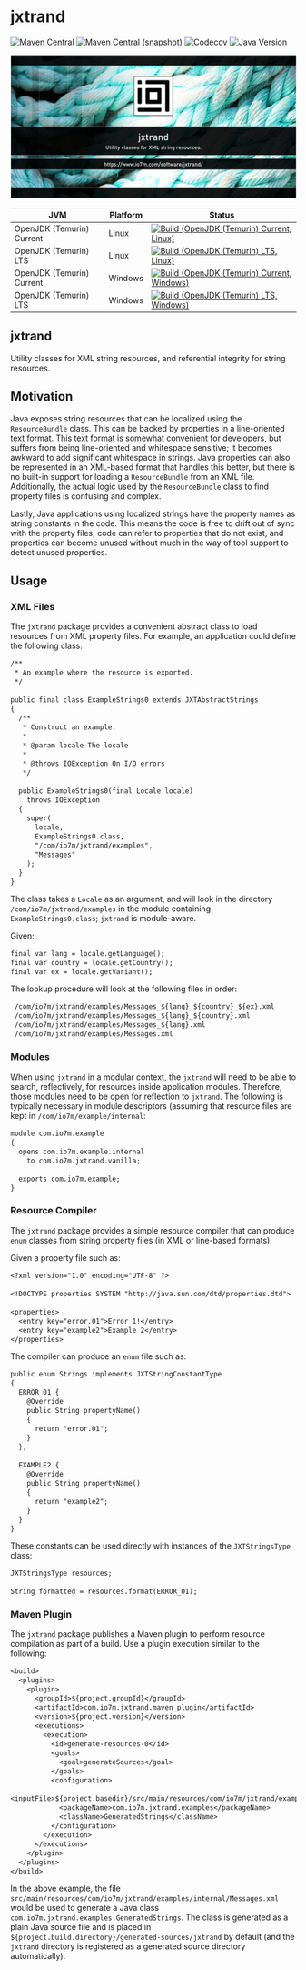 jxtrand
===

[![Maven Central](https://img.shields.io/maven-central/v/com.io7m.jxtrand/com.io7m.jxtrand.svg?style=flat-square)](http://search.maven.org/#search%7Cga%7C1%7Cg%3A%22com.io7m.jxtrand%22)
[![Maven Central (snapshot)](https://img.shields.io/nexus/s/com.io7m.jxtrand/com.io7m.jxtrand?server=https%3A%2F%2Fs01.oss.sonatype.org&style=flat-square)](https://s01.oss.sonatype.org/content/repositories/snapshots/com/io7m/jxtrand/)
[![Codecov](https://img.shields.io/codecov/c/github/io7m-com/jxtrand.svg?style=flat-square)](https://codecov.io/gh/io7m-com/jxtrand)
![Java Version](https://img.shields.io/badge/21-java?label=java&color=e6c35c)

![com.io7m.jxtrand](./src/site/resources/jxtrand.jpg?raw=true)

| JVM | Platform | Status |
|-----|----------|--------|
| OpenJDK (Temurin) Current | Linux | [![Build (OpenJDK (Temurin) Current, Linux)](https://img.shields.io/github/actions/workflow/status/io7m-com/jxtrand/main.linux.temurin.current.yml)](https://www.github.com/io7m-com/jxtrand/actions?query=workflow%3Amain.linux.temurin.current)|
| OpenJDK (Temurin) LTS | Linux | [![Build (OpenJDK (Temurin) LTS, Linux)](https://img.shields.io/github/actions/workflow/status/io7m-com/jxtrand/main.linux.temurin.lts.yml)](https://www.github.com/io7m-com/jxtrand/actions?query=workflow%3Amain.linux.temurin.lts)|
| OpenJDK (Temurin) Current | Windows | [![Build (OpenJDK (Temurin) Current, Windows)](https://img.shields.io/github/actions/workflow/status/io7m-com/jxtrand/main.windows.temurin.current.yml)](https://www.github.com/io7m-com/jxtrand/actions?query=workflow%3Amain.windows.temurin.current)|
| OpenJDK (Temurin) LTS | Windows | [![Build (OpenJDK (Temurin) LTS, Windows)](https://img.shields.io/github/actions/workflow/status/io7m-com/jxtrand/main.windows.temurin.lts.yml)](https://www.github.com/io7m-com/jxtrand/actions?query=workflow%3Amain.windows.temurin.lts)|

## jxtrand

Utility classes for XML string resources, and referential integrity for
string resources.

## Motivation

Java exposes string resources that can be localized using the `ResourceBundle`
class. This can be backed by properties in a line-oriented text format. This
text format is somewhat convenient for developers, but suffers from being
line-oriented and whitespace sensitive; it becomes awkward to add significant
whitespace in strings. Java properties can also be represented in an XML-based
format that handles this better, but there is no built-in support for
loading a `ResourceBundle` from an XML file. Additionally, the actual logic
used by the `ResourceBundle` class to find property files is confusing and
complex.

Lastly, Java applications using localized strings have the property names
as string constants in the code. This means the code is free to drift out
of sync with the property files; code can refer to properties that do not
exist, and properties can become unused without much in the way of tool support
to detect unused properties.

## Usage

### XML Files

The `jxtrand` package provides a convenient abstract class to load resources
from XML property files. For example, an application could define the following
class:

```
/**
 * An example where the resource is exported.
 */

public final class ExampleStrings0 extends JXTAbstractStrings
{
  /**
   * Construct an example.
   *
   * @param locale The locale
   *
   * @throws IOException On I/O errors
   */

  public ExampleStrings0(final Locale locale)
    throws IOException
  {
    super(
      locale,
      ExampleStrings0.class,
      "/com/io7m/jxtrand/examples",
      "Messages"
    );
  }
}
```

The class takes a `Locale` as an argument, and will look in the directory
`/com/io7m/jxtrand/examples` in the module containing `ExampleStrings0.class`;
`jxtrand` is module-aware.

Given:

```
final var lang = locale.getLanguage();
final var country = locale.getCountry();
final var ex = locale.getVariant();
```

The lookup procedure will look at the following files in order:

```
 /com/io7m/jxtrand/examples/Messages_${lang}_${country}_${ex}.xml
 /com/io7m/jxtrand/examples/Messages_${lang}_${country}.xml
 /com/io7m/jxtrand/examples/Messages_${lang}.xml
 /com/io7m/jxtrand/examples/Messages.xml
```

### Modules

When using `jxtrand` in a modular context, the `jxtrand` will need to be
able to search, reflectively, for resources inside application modules.
Therefore, those modules need to be open for reflection to `jxtrand`. The
following is typically necessary in module descriptors (assuming that
resource files are kept in `/com/io7m/example/internal`:

```
module com.io7m.example
{
  opens com.io7m.example.internal
    to com.io7m.jxtrand.vanilla;

  exports com.io7m.example;
}
```

### Resource Compiler

The `jxtrand` package provides a simple resource compiler that can produce
`enum` classes from string property files (in XML or line-based formats).

Given a property file such as:

```
<?xml version="1.0" encoding="UTF-8" ?>

<!DOCTYPE properties SYSTEM "http://java.sun.com/dtd/properties.dtd">

<properties>
  <entry key="error.01">Error 1!</entry>
  <entry key="example2">Example 2</entry>
</properties>
```

The compiler can produce an `enum` file such as:

```
public enum Strings implements JXTStringConstantType
{
  ERROR_01 {
    @Override
    public String propertyName()
    {
      return "error.01";
    }
  },

  EXAMPLE2 {
    @Override
    public String propertyName()
    {
      return "example2";
    }
  }
}
```

These constants can be used directly with instances of the `JXTStringsType`
class:


```
JXTStringsType resources;

String formatted = resources.format(ERROR_01);
```

### Maven Plugin

The `jxtrand` package publishes a Maven plugin to perform resource compilation
as part of a build. Use a plugin execution similar to the following:

```
<build>
  <plugins>
    <plugin>
      <groupId>${project.groupId}</groupId>
      <artifactId>com.io7m.jxtrand.maven_plugin</artifactId>
      <version>${project.version}</version>
      <executions>
        <execution>
          <id>generate-resources-0</id>
          <goals>
            <goal>generateSources</goal>
          </goals>
          <configuration>
            <inputFile>${project.basedir}/src/main/resources/com/io7m/jxtrand/examples/internal/Messages.xml</inputFile>
            <packageName>com.io7m.jxtrand.examples</packageName>
            <className>GeneratedStrings</className>
          </configuration>
        </execution>
      </executions>
    </plugin>
  </plugins>
</build>
```

In the above example, the file `src/main/resources/com/io7m/jxtrand/examples/internal/Messages.xml`
would be used to generate a Java class `com.io7m.jxtrand.examples.GeneratedStrings`. The
class is generated as a plain Java source file and is placed in
`${project.build.directory}/generated-sources/jxtrand` by default
(and the `jxtrand` directory is registered as a generated source directory
automatically).

